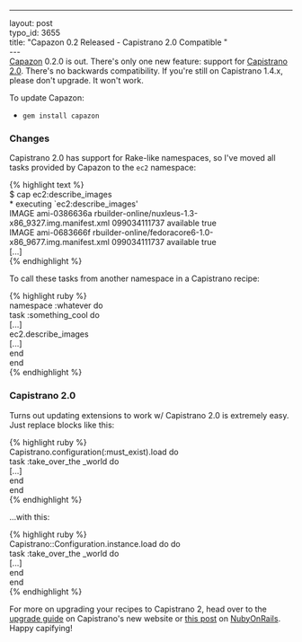 ------------------------------------------------------------------------

layout: post\
typo\_id: 3655\
title: "Capazon 0.2 Released - Capistrano 2.0 Compatible "\
---\
[Capazon](http://capazon.rubyforge.org/) 0.2.0 is out. There's only one
new feature: support for [Capistrano 2.0](http://www.capify.org).
There's no backwards compatibility. If you're still on Capistrano 1.4.x,
please don't upgrade. It won't work.

To update Capazon:

-   `gem install capazon`

### Changes

Capistrano 2.0 has support for Rake-like namespaces, so I've moved all
tasks provided by Capazon to the `ec2` namespace:

{% highlight text %}\
\$ cap ec2:describe\_images\
\* executing \`ec2:describe\_images'\
IMAGE ami-0386636a
rbuilder-online/nuxleus-1.3-x86\_9327.img.manifest.xml 099034111737
available true\
IMAGE ami-0683666f
rbuilder-online/fedoracore6-1.0-x86\_9677.img.manifest.xml 099034111737
available true\
\[...\]\
{% endhighlight %}

To call these tasks from another namespace in a Capistrano recipe:

{% highlight ruby %}\
namespace :whatever do\
task :something\_cool do\
\[...\]\
ec2.describe\_images\
\[...\]\
end\
end\
{% endhighlight %}

### Capistrano 2.0

Turns out updating extensions to work w/ Capistrano 2.0 is extremely
easy. Just replace blocks like this:

{% highlight ruby %}\
Capistrano.configuration(:must\_exist).load do\
task :take\_over\_the \_world do\
\[...\]\
end\
end\
{% endhighlight %}

...with this:

{% highlight ruby %}\
Capistrano::Configuration.instance.load do do\
task :take\_over\_the \_world do\
\[...\]\
end\
end\
{% endhighlight %}

For more on upgrading your recipes to Capistrano 2, head over to the
[upgrade guide](http://www.capify.org/upgrade) on Capistrano's new
website or [this
post](http://nubyonrails.com/articles/2007/04/27/tips-for-upgrading-to-capistrano-2)
on [NubyOnRails](http://nubyonrails.com/). Happy capifying!
